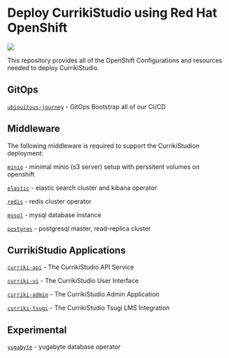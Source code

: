 # Deploy CurrikiStudio using Red Hat OpenShift
<img src="https://www.curriki.org/wp-content/uploads/2020/11/red-hat-curriki.png">
<p />

This repository provides all of the OpenShift Configurations and resources needed to deploy CurrikiStudio.

## GitOps

[`ubiquitous-journey`](ubiquitous-journey) - GitOps Bootstrap all of our CI/CD

## Middleware

The following middleware is required to support the CurrikiStudion deployment:

[`minio`](minio) - minimal minio (s3 server) setup with perssitent volumes on openshift

[`elastic`](elastic) - elastic search cluster and kibana operator

[`redis`](redis) - redis cluster operator

[`mysql`](mysql) - mysql database instance

[`postgres`](postgres) - postgresql  master, read-replica cluster

## CurrikiStudio Applications

[`curriki-api`](curriki-api) - The CurrikiStudio API Service

[`curriki-ui`](curriki-ui) - The CurrikiStudio User Interface

[`curriki-admin`](curriki-admin) - The CurrikiStudio Admin Application

[`curriki-tsugi`](curriki-tsugi) - The CurrikiStudio Tsugi LMS Integration

## Experimental

[`yugabyte`](yugabyte) - yugabyte database operator

